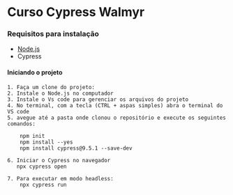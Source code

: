 # Curso Cypress Walmyr

### Requisitos para instalação ###

* [Node.js](https://nodejs.org/en/)
* Cypress

#### Iniciando o projeto ####
```
1. Faça um clone do projeto:
2. Instale o Node.js no computador
3. Instale o Vs code para gerenciar os arquivos do projeto
4. No terminal, com a tecla (CTRL + aspas simples) abra o terminal do VS code
5. avegue até a pasta onde clonou o repositório e execute os seguintes comandos:

    npm init
    npm install --yes
    npm install cypress@9.5.1 --save-dev

6. Iniciar o Cypress no navegador
   npx cypress open

7. Para executar em modo headless:
    npx cypress run
```
